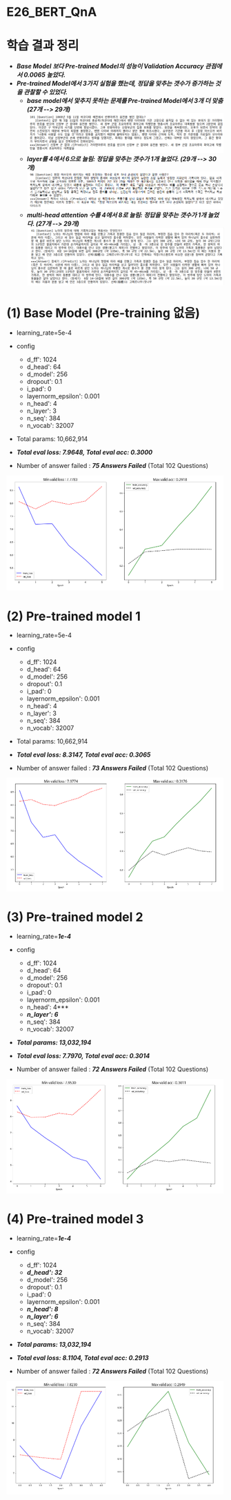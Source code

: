 # E26_BERT_QnA

# 학습 결과 정리

- ***Base Model 보다 Pre-trained Model의 성능이 Validation Accuracy 관점에서 0.0065 높았다.***
- ***Pre-trained Model에서 3가지 실험을 했는데, 정답을 맞추는 갯수가 증가하는 것을 관찰할 수 있었다.*** 
    - ***base model에서 맟추지 못하는 문제를 Pre-trained Model에서 3개 더 맞춤 (27개 --> 29개)***
        ![title](bert_base_pre_trained.png)
    - ***layer를 4에서 6으로 늘림: 정답을 맞추는 갯수가 1개 늘었다. (29개 --> 30개)***
        ![title](bert_pre_trained_1_2.png)
    - ***multi-head attention 수를 4에서 8로 늘림: 정답을 맞추는 갯수가 1개 늘었다. (27개 --> 29개)***
        ![title](bert_pre_trained_2_3.png)

# (1) Base Model (Pre-training 없음)

- learning_rate=5e-4
- config
    - d_ff': 1024
    - d_head': 64
    - d_model': 256
    - dropout': 0.1
    - i_pad': 0
    - layernorm_epsilon': 0.001
    - n_head': 4
    - n_layer': 3
    - n_seq': 384
    - n_vocab': 32007

- Total params: 10,662,914

- ***Total eval loss: 7.9648, Total eval acc: 0.3000***

- Number of answer failed : ***75 Answers Failed*** (Total 102 Questions)

![title](bert_base_model.png)

# (2) Pre-trained model 1

- learning_rate=5e-4
- config
    - d_ff': 1024
    - d_head': 64
    - d_model': 256
    - dropout': 0.1
    - i_pad': 0
    - layernorm_epsilon': 0.001
    - n_head': 4
    - n_layer': 3
    - n_seq': 384
    - n_vocab': 32007

- Total params: 10,662,914

- ***Total eval loss: 8.3147, Total eval acc: 0.3065***

- Number of answer failed : ***73 Answers Failed*** (Total 102 Questions)

![title](bert_pre_trained_1.png)


# (3) Pre-trained model 2

- learning_rate=***1e-4***
- config
    - d_ff': 1024
    - d_head': 64
    - d_model': 256
    - dropout': 0.1
    - i_pad': 0
    - layernorm_epsilon': 0.001
    - n_head': 4***
    - ***n_layer': 6***
    - n_seq': 384
    - n_vocab': 32007

- ***Total params: 13,032,194***

- ***Total eval loss: 7.7970, Total eval acc: 0.3014***

- Number of answer failed : ***72 Answers Failed*** (Total 102 Questions)

![title](bert_pre_trained_2.png)


# (4) Pre-trained model 3


- learning_rate=***1e-4***
- config
    - d_ff': 1024
    - ***d_head': 32***
    - d_model': 256
    - dropout': 0.1
    - i_pad': 0
    - layernorm_epsilon': 0.001
    - ***n_head': 8***
    - ***n_layer': 6***
    - n_seq': 384
    - n_vocab': 32007

- ***Total params: 13,032,194***

- ***Total eval loss: 8.1104, Total eval acc: 0.2913***

- Number of answer failed : ***72 Answers Failed*** (Total 102 Questions)

![title](bert_pre_trained_3.png)
    
